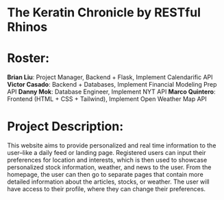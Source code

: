 # The Keratin Chronicle by RESTful Rhinos

# Roster:
**Brian Liu**: Project Manager, Backend + Flask, Implement Calendarific API
**Victor Casado**: Backend + Databases, Implement Financial Modeling Prep API
**Danny Mok**: Database Engineer, Implement NYT API
**Marco Quintero**: Frontend (HTML + CSS + Tailwind), Implement Open Weather Map API

# Project Description:
This website aims to provide personalized and real time information to the user–like a daily feed or landing page. Registered users can input their preferences for location and interests, which is then used to showcase personalized stock information, weather, and news to the user. From the homepage, the user can then go to separate pages that contain more detailed information about the articles, stocks, or weather. The user will have access to their profile, where they can change their preferences. 
